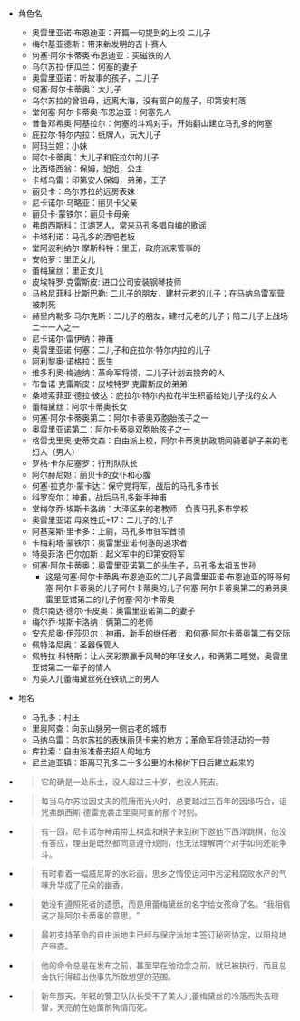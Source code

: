 - 角色名
  - 奥雷里亚诺·布恩迪亚：开篇一句提到的上校 二儿子
  - 梅尔基亚德斯：带来新发明的吉卜赛人
  - 何塞·阿尔卡蒂奥·布恩迪亚：买磁铁的人
  - 乌尔苏拉·伊瓜兰：何塞的妻子
  - 奥雷里亚诺：听故事的孩子，二儿子
  - 何塞·阿尔卡蒂奥：大儿子
  - 乌尔苏拉的曾祖母，远离大海，没有窗户的屋子，印第安村落
  - 堂何塞·阿尔卡蒂奥·布恩迪亚：何塞先人
  - 普鲁邓希奥·阿基拉尔：何塞的斗鸡对手，开始翻山建立马孔多的何塞
  - 庇拉尔·特尔内拉：纸牌人，玩大儿子
  - 阿玛兰妲：小妹
  - 阿尔卡蒂奥：大儿子和庇拉尔的儿子
  - 比西塔西翁：保姆，姐姐，公主
  - 卡塔乌雷：印第安人保姆，弟弟，王子
  - 丽贝卡：乌尔苏拉的远房表妹
  - 尼卡诺尔·乌略亚：丽贝卡父亲
  - 丽贝卡·蒙铁尔：丽贝卡母亲
  - 弗朗西斯科：江湖艺人，常来马孔多唱自编的歌谣
  - 卡塔利诺：马孔多的酒吧老板
  - 堂阿波利纳尔·摩斯科特：里正，政府派来管事的
  - 安帕萝：里正女儿
  - 蕾梅黛丝：里正女儿
  - 皮埃特罗·克雷斯皮: 进口公司安装钢琴技师
  - 马格尼菲科·比斯巴勒: 二儿子的朋友，建村元老的儿子；在马纳乌雷军营被刺死
  - 赫里内勒多·马尔克斯：二儿子的朋友，建村元老的儿子；陪二儿子上战场二十一人之一
  - 尼卡诺尔·雷伊纳：神甫
  - 奥雷里亚诺·何塞：二儿子和庇拉尔·特尔内拉的儿子
  - 阿利黎奥·诺格拉：医生
  - 维多利奥·梅迪纳：革命军将领，二儿子计划去投奔的人
  - 布鲁诺·克雷斯皮：皮埃特罗·克雷斯皮的弟弟
  - 桑塔索菲亚·德拉·彼达：庇拉尔·特尔内拉花半生积蓄给她儿子找的女人
  - 蕾梅黛丝：阿尔卡蒂奥长女
  - 何塞·阿尔卡蒂奥第二：阿尔卡蒂奥双胞胎孩子之一
  - 奥雷里亚诺第二：阿尔卡蒂奥双胞胎孩子之一
  - 格雷戈里奥·史蒂文森：自由派上校，阿尔卡蒂奥执政期间骑着驴子来的老妇人（男人）
  - 罗格·卡尔尼塞罗：行刑队队长
  - 阿尔赫尼妲：丽贝卡的女仆和心腹
  - 何塞·拉克尔·蒙卡达：保守党将军，战后的马孔多市长
  - 科罗奈尔：神甫，战后马孔多新手神甫
  - 堂梅尔乔·埃斯卡洛纳：大泽区来的老教师，负责马孔多市学校
  - 奥雷里亚诺·母亲姓氏*17：二儿子的儿子
  - 阿基莱斯·里卡多：上尉，马孔多市驻军首领
  - 卡梅莉塔·蒙铁尔：奥雷里亚诺·何塞的追求者
  - 特奥菲洛·巴尔加斯：起义军中的印第安将军
  - 何塞·阿尔卡蒂奥：奥雷里亚诺第二的头生子，马孔多太祖五世孙
    - 这是何塞·阿尔卡蒂奥·布恩迪亚的二儿子奥雷里亚诺·布恩迪亚的哥哥何塞·阿尔卡蒂奥的儿子阿尔卡蒂奥的儿子何塞·阿尔卡蒂奥第二的弟弟奥雷里亚诺第二的儿子何塞·阿尔卡蒂奥
  - 费尔南达·德尔·卡皮奥：奥雷里亚诺第二的妻子
  - 梅尔乔·埃斯卡洛纳：俩第二的老师
  - 安东尼奥·伊莎贝尔：神甫，新手的继任者，和何塞·阿尔卡蒂奥第二有交际
  - 佩特洛尼奥：圣器保管人
  - 佩特拉·科特斯：让人买彩票赢手风琴的年轻女人，和俩第二睡觉，奥雷里亚诺第二一辈子的情人
  - 为美人儿蕾梅黛丝死在铁轨上的男人

- 地名
  - 马孔多：村庄
  - 里奥阿查：向东山脉另一侧古老的城市
  - 马纳乌雷：乌尔苏拉的表妹丽贝卡来的地方；革命军将领活动的一带
  - 库拉索：自由派准备去招人的地方
  - 尼兰迪亚镇：距离马孔多二十多公里的木棉树下日后建立起来的

- > 它的确是一处乐土，没人超过三十岁，也没人死去。

- > 每当乌尔苏拉因丈夫的荒唐而光火时，总要越过三百年的因缘巧合，诅咒弗朗西斯·德雷克袭击里奥阿查的那个时刻。

- > 有一回，尼卡诺尔神甫带上棋盘和棋子来到树下邀他下西洋跳棋，他没有答应，理由是既然都同意遵守规则，他无法理解两个对手如何还能争斗。

- > 有时看着一幅威尼斯的水彩画，思乡之情使运河中污泥和腐败水产的气味升华成了花朵的幽香。

- > 她没有遵照死者的遗愿，而是用蕾梅黛丝的名字给女孩命了名。​“我相信这才是阿尔卡蒂奥的意思。​”

- > 最初支持革命的自由派地主已经与保守派地主签订秘密协定，以阻挠地产审查。

- > 他的命令总是在发布之前，甚至早在他动念之前，就已被执行，而且总会执行得超出他事先所敢想望的范围。

- > 新年那天，年轻的警卫队队长受不了美人儿蕾梅黛丝的冷落而失去理智，天亮前在她窗前殉情而死。